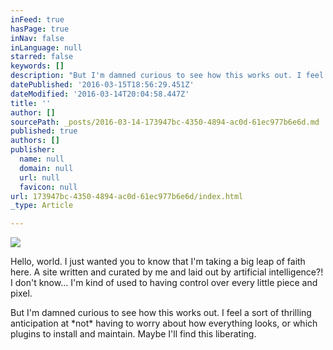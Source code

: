 ```yaml
---
inFeed: true
hasPage: true
inNav: false
inLanguage: null
starred: false
keywords: []
description: "But I'm damned curious to see how this works out. I feel a sort of thrilling anticipation at *not* having to worry about how everything looks, or which plugins to install and maintain. Maybe I'll find this liberating."
datePublished: '2016-03-15T18:56:29.451Z'
dateModified: '2016-03-14T20:04:58.447Z'
title: ''
author: []
sourcePath: _posts/2016-03-14-173947bc-4350-4894-ac0d-61ec977b6e6d.md
published: true
authors: []
publisher:
  name: null
  domain: null
  url: null
  favicon: null
url: 173947bc-4350-4894-ac0d-61ec977b6e6d/index.html
_type: Article

---
```

![](https://the-grid-user-content.s3-us-west-2.amazonaws.com/6d415104-e91d-47da-b08b-9e2ee17ce02d.jpg)

Hello, world. I just wanted you to know that I'm taking a big leap of faith here. A site written and curated by me and laid out by artificial intelligence?! I don't know... I'm kind of used to having control over every little piece and pixel.

But I'm damned curious to see how this works out. I feel a sort of thrilling anticipation at \*not\* having to worry about how everything looks, or which plugins to install and maintain. Maybe I'll find this liberating.